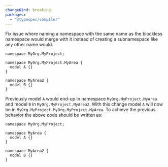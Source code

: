 ```yaml
---
changeKind: breaking
packages:
  - "@typespec/compiler"
---
```


Fix issue where naming a namespace with the same name as the blockless namespace would merge with it instead of creating a subnamespace like any other name would.

  ```tsp
  namespace MyOrg.MyProject;

  namespace MyOrg.MyProject.MyArea {
    model A {}
  }

  namespace MyArea2 {
    model B {}
  }
  ```

  Previously model `A` would end-up in namespace `MyOrg.MyProject.MyArea` and model `B` in `MyOrg.MyProject.MyArea2`. With this change model `A` will now be in `MyOrg.MyProject.MyOrg.MyProject.MyArea`. To achieve the previous behavior the above code should be written as:

  ```tsp
  namespace MyOrg.MyProject;

  namespace MyArea {
    model A {}
  }

  namespace MyArea2 {
    model B {}
  }
  ```
